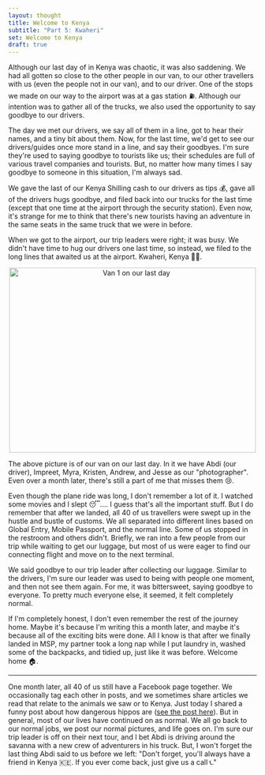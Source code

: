 ```yaml
---
layout: thought
title: Welcome to Kenya
subtitle: "Part 5: Kwaheri"
set: Welcome to Kenya
draft: true
---
```


Although our last day of in Kenya was chaotic, it was also saddening. We had all gotten so close to the other people in our van, to our other travellers with us (even the people not in our van), and to our driver. One of the stops we made on our way to the airport was at a gas station ⛽️. Although our intention was to gather all of the trucks, we also used the opportunity to say goodbye to our drivers.

The day we met our drivers, we say all of them in a line, got to hear their names, and a tiny bit about them. Now, for the last time, we'd get to see our drivers/guides once more stand in a line, and say their goodbyes. I'm sure they're used to saying goodbye to tourists like us; their schedules are full of various travel companies and tourists. But, no matter how many times I say goodbye to someone in this situation, I'm always sad.

We gave the last of our Kenya Shilling cash to our drivers as tips 💰, gave all of the drivers hugs goodbye, and filed back into our trucks for the last time (except that one time at the airport through the security station). Even now, it's strange for me to think that there's new tourists having an adventure in the same seats in the same truck that we were in before.

When we got to the airport, our trip leaders were right; it was busy. We didn't have time to hug our drivers one last time, so instead, we filed to the long lines that awaited us at the airport. Kwaheri, Kenya 👋🏼.

<div align="center">
  <a data-flickr-embed="true" href="https://www.flickr.com/photos/184539266@N08/48871541883/in/album-72157710860887528/" title="Van 1 on our last day"><img src="https://live.staticflickr.com/65535/48871541883_c67c5270c0.jpg" width="500" height="375" alt="Van 1 on our last day"></a><script async src="//embedr.flickr.com/assets/client-code.js" charset="utf-8"></script>
</div>

The above picture is of our van on our last day. In it we have Abdi (our driver), Impreet, Myra, Kristen, Andrew, and Jesse as our "photographer". Even over a month later, there's still a part of me that misses them 😢.

Even though the plane ride was long, I don't remember a lot of it. I watched some movies and I slept 😴.... I guess that's all the important stuff. But I do remember that after we landed, all 40 of us travellers were swept up in the hustle and bustle of customs. We all separated into different lines based on Global Entry, Mobile Passport, and the normal line. Some of us stopped in the restroom and others didn't. Briefly, we ran into a few people from our trip while waiting to get our luggage, but most of us were eager to find our connecting flight and move on to the next terminal.

We said goodbye to our trip leader after collecting our luggage. Similar to the drivers, I'm sure our leader was used to being with people one moment, and then not see them again. For me, it was bittersweet, saying goodbye to everyone. To pretty much everyone else, it seemed, it felt completely normal.

If I'm completely honest, I don't even remember the rest of the journey home. Maybe it's because I'm writing this a month later, and maybe it's because all of the exciting bits were done. All I know is that after we finally landed in MSP, my partner took a long nap while I put laundry in, washed some of the backpacks, and tidied up, just like it was before. Welcome home 🏠.

---

One month later, all 40 of us still have a Facebook page together. We occasionally tag each other in posts, and we sometimes share articles we read that relate to the animals we saw or to Kenya. Just today I shared a funny post about how dangerous hippos are ([see the post here](https://twitter.com/NomeDaBarbarian/status/1169598786777169921?fbclid=IwAR2pkUCtOIlyDhS6rFVaHNR3A2hnO5TdkmTHtIqYYzIqe4q1_yhoSRXhGd8)). But in general, most of our lives have continued on as normal. We all go back to our normal jobs, we post our normal pictures, and life goes on. I'm sure our trip leader is off on their next tour, and I bet Abdi is driving around the savanna with a new crew of adventurers in his truck. But, I won't forget the last thing Abdi said to us before we left: "Don't forget, you'll always have a friend in Kenya 🇰🇪. If you ever come back, just give us a call 📞."
